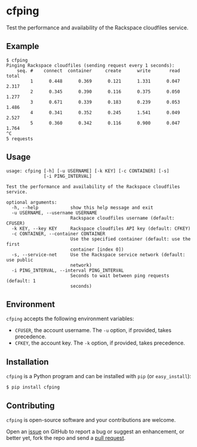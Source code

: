 cfping
======

Test the performance and availability of the Rackspace cloudfiles service.


Example
-------

    $ cfping
    Pinging Rackspace cloudfiles (sending request every 1 seconds):
        seq. #    connect  container     create      write       read      total
             1      0.448      0.369      0.121      1.331      0.047      2.317
             2      0.345      0.390      0.116      0.375      0.050      1.277
             3      0.671      0.339      0.183      0.239      0.053      1.486
             4      0.341      0.352      0.245      1.541      0.049      2.527
             5      0.360      0.342      0.116      0.900      0.047      1.764
    ^C
    5 requests


Usage
-----

    usage: cfping [-h] [-u USERNAME] [-k KEY] [-c CONTAINER] [-s]
                  [-i PING_INTERVAL]

    Test the performance and availability of the Rackspace cloudfiles service.

    optional arguments:
      -h, --help            show this help message and exit
      -u USERNAME, --username USERNAME
                            Rackspace cloudfiles username (default: CFUSER)
      -k KEY, --key KEY     Rackspace cloudfiles API key (default: CFKEY)
      -c CONTAINER, --container CONTAINER
                            Use the specified container (default: use the first
                            container [index 0])
      -s, --service-net     Use the Rackspace service network (default: use public
                            network)
      -i PING_INTERVAL, --interval PING_INTERVAL
                            Seconds to wait between ping requests (default: 1
                            seconds)


Environment
-----------

`cfping` accepts the following environment variables:

* `CFUSER`, the account username. The `-u` option, if provided, takes precedence.
* `CFKEY`, the account key. The `-k` option, if provided, takes precedence.


Installation
------------

`cfping` is a Python program and can be installed with `pip` (or `easy_install`):

    $ pip install cfping


Contributing
------------

`cfping` is open-source software and your contributions are welcome.

Open an [issue](https://github.com/claymation/cfping/issues) on GitHub to report a bug or suggest an enhancement,
or better yet, fork the repo and send a [pull request](https://github.com/claymation/cfping/pulls).
